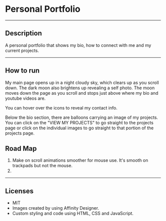 # Personal Portfolio

---

## **Description**

A personal portfolio that shows my bio, how to connect with me and my current projects.

---

## **How to run**

My main page opens up in a night cloudy sky, which clears up as you scroll down. The dark moon also brightens up revealing a self photo. The moon moves down the page as you scroll and stops just above where my bio and youtube videos are.

You can hover over the icons to reveal my contact info.

Below the bio section, there are balloons carrying an image of my projects. You can click on the "VIEW MY PROJECTS" to go straight to the projects page or click on the individual images to go straight to that portion of the projects page.

## **Road Map**

1. Make on scroll animations smoother for mouse use. It's smooth on trackpads but not the mouse.
2.

---

## **Licenses**

- MIT
- Images created by using Affinity Designer.
- Custom styling and code using HTML, CSS and JavaScript.
